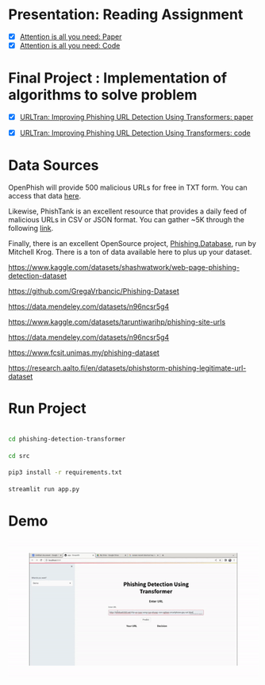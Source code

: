 # Presentation: Reading Assignment

- [X] [Attention is all you need: Paper](./reading_papers/1706.03762.pdf)
- [X] [Attention is all you need: Code](./notebooks/transformers/transformers.ipynb)

# Final Project : Implementation of algorithms to solve problem

- [X] [URLTran: Improving Phishing URL Detection Using
Transformers: paper](https://arxiv.org/pdf/2106.05256.pdf)
- [X] [URLTran: Improving Phishing URL Detection Using
Transformers: code](https://github.com/bfilar/URLTran)





# Data Sources

OpenPhish will provide 500 malicious URLs for free in TXT form. You can access that data [here](https://openphish.com/phishing_database.html).

Likewise, PhishTank is an excellent resource that provides a daily feed of malicious URLs in CSV or JSON format. You can gather ~5K through the following [link](https://www.phishtank.com/developer_info.php).


Finally, there is an excellent OpenSource project, [Phishing.Database](https://github.com/mitchellkrogza/Phishing.Database), run by Mitchell Krog. There is a ton of data available here to plus up your dataset.


https://www.kaggle.com/datasets/shashwatwork/web-page-phishing-detection-dataset



https://github.com/GregaVrbancic/Phishing-Dataset


https://data.mendeley.com/datasets/n96ncsr5g4


https://www.kaggle.com/datasets/taruntiwarihp/phishing-site-urls

https://data.mendeley.com/datasets/n96ncsr5g4

https://www.fcsit.unimas.my/phishing-dataset

https://research.aalto.fi/en/datasets/phishstorm-phishing-legitimate-url-dataset


# Run Project 

```bash

cd phishing-detection-transformer

cd src

pip3 install -r requirements.txt

streamlit run app.py

```

# Demo

![](docs/gif.gif)
